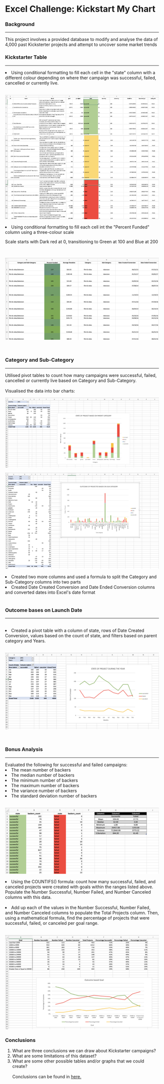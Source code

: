 # **Excel Challenge: Kickstart My Chart**

<h3><b>Background</h3></b>
<hr>

This project involves a provided database to modify and analyse the data of 4,000 past Kicksterter projects and attempt to uncover some market trends

<h3><b>Kickstarter Table</h3></b>
<hr>
<li>Using conditional formatting to fill each cell in the "state" column with a different colour depending on where ther campaign was successful, failed, cancelled or currently live. 

<br>

<br>

![](images/success.png)
![](images/cancelled.png)
![](images/failed.png)

<li>Using conditional formatting to fill each cell int the "Percent Funded" column using a three-colour scale

Scale starts with Dark red at 0, transitioning to Green at 100 and Blue at 200

<br>


![](images/conditional.png)

<br>

<h3><b>Category and Sub-Category</h3></b>
<hr>
Utilised pivot tables to count how many campaigns were successful, failed, cancelled or currently live based on Category and Sub-Category.
<br>
<br>
Visualised the data into bar charts:

![](images/cateogry.png)

![](images/sub.png)

<li>Created two more columns and used a formula to split the Category and Sub-Category columns into two parts
<li>Created Date Created Conversion and Date Ended Conversion columns and converted dates into Excel's date format

<br>
<br>

<h3><b>Outcome bases on Launch Date</h3></b>
<hr>
<br>

<li>Created a pivot table with a column of state, rows of Date Created Conversion, values based on the count of state, and filters based on parent category and Years.

<br>
<br>

![](images/date.png)

<br>

<h3><b>Bonus Analysis</h3></b>
<hr>
Evaluated the following for successful and failed campaigns:

<li>The mean number of backers
<li>The median number of backers
<li>The minimum number of backers
<li>The maximum number of backers
<li>The variance number of backers
<li>The standard deviation number of backers

<br>
<br>

![](images/bonus2.png)

<li>Using the COUNTIFS() formula: count how many successful, failed, and canceled projects were created with goals within the ranges listed above. Populate the Number Successful, Number Failed, and Number Canceled columns with this data.
<br>
<br>

<li>Add up each of the values in the Number Successful, Number Failed, and Number Canceled columns to populate the Total Projects column. Then, using a mathematical formula, find the percentage of projects that were successful, failed, or canceled per goal range.
<br>
<br>

![](images/bonus.png)

<h3><b>Conclusions</h3></b>
<ol><li>What are three conclusions we can draw about Kickstarter campaigns?
<li>What are some limitations of this dataset?
<li>What are some other possible tables and/or graphs that we could create?
<br>
<br>
Conclusions can be found in <a href=conclusions.txt > here.

